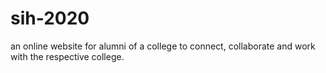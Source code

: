 # sih-2020
an online website for alumni of a college to connect, collaborate and work with the respective college.  
